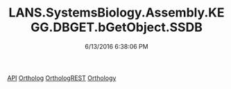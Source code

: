 ﻿---
title: LANS.SystemsBiology.Assembly.KEGG.DBGET.bGetObject.SSDB
date: 6/13/2016 6:38:06 PM
---

[API](T-LANS.SystemsBiology.Assembly.KEGG.DBGET.bGetObject.SSDB.API.html)
[Ortholog](T-LANS.SystemsBiology.Assembly.KEGG.DBGET.bGetObject.SSDB.Ortholog.html)
[OrthologREST](T-LANS.SystemsBiology.Assembly.KEGG.DBGET.bGetObject.SSDB.OrthologREST.html)
[Orthology](T-LANS.SystemsBiology.Assembly.KEGG.DBGET.bGetObject.SSDB.Orthology.html)
